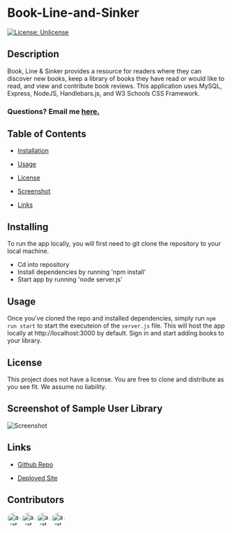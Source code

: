 # Book-Line-and-Sinker
[![License: Unlicense](https://img.shields.io/badge/license-Unlicense-blue.svg)](http://unlicense.org/)

## Description

Book, Line & Sinker provides a resource for readers where they can discover new books, keep a library of books they have read or would like to read, and view and contribute book reviews. This application uses MySQL, Express, NodeJS, Handlebars.js, and W3 Schools CSS Framework.

### Questions? Email me [here.](mailto:smithse4@gmail.com)

## Table of Contents

* [Installation](#installation)

* [Usage](#usage)

* [License](#license)

* [Screenshot](#screenshot)

* [Links](#links)

## Installing

To run the app locally, you will first need to git clone the repository to your local machine.

* Cd into repository
* Install dependencies by running 'npm install'
* Start app by running 'node server.js'

## Usage

Once you've cloned the repo and installed dependencies, simply run `npm run start` to start the executeion of the `server.js` file. This will host the app locally at http://localhost:3000 by default. Sign in and start adding books to your library.

## License

This project does not have a license. You are free to clone and distribute as you see fit. We assume no liability.

## Screenshot of Sample User Library

![Screenshot](./public/img/screenshots/screenshot.png)

## Links

* [Github Repo](https://github.com/smithse4/Book-Line-And-Sinker)

* [Deployed Site](https://bookls.herokuapp.com/)

## Contributors

<img src="https://avatars3.githubusercontent.com/u/28291062?v=4" alt="avatar" style="border-radius: 16px;" width="30" /> <img src="https://avatars0.githubusercontent.com/u/59581501?v=4" alt="avatar" style="border-radius: 16px;" width="30" /> <img src="https://avatars0.githubusercontent.com/u/59235205?v=4" alt="avatar" style="border-radius: 16px;" width="30" /> <img src="https://avatars2.githubusercontent.com/u/58233364?v=4" alt="avatar" style="border-radius: 16px;" width="30" />

